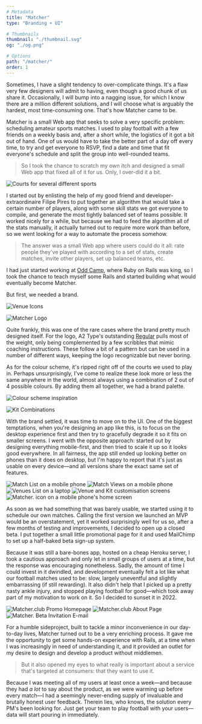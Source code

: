 ```yaml
---
# Metadata
title: "Matcher"
type: "Branding + UI"

# Thumbnails
thumbnail: "./thumbnail.svg"
og: "./og.png"

# Options
path: "/matcher/"
order: 1
---
```


<article role="article">

Sometimes, I have a slight tendency to over-complicate things. It's a flaw very few designers will admit to having, even though a good chunk of us share it. Occasionally, I will bump into a nagging issue, for which I know there are a million different solutions, and I will choose what is arguably the hardest, most time-consuming one. That's how Matcher came to be.

Matcher is a small Web app that seeks to solve a very specific problem: scheduling amateur sports matches. I used to play football with a few friends on a weekly basis and, after a short while, the logistics of it got a bit out of hand. One of us would have to take the better part of a day off every time, to try and get everyone to RSVP, find a date and time that fit everyone's schedule and split the group into well-rounded teams.

> So I took the chance to scratch my own itch and designed a small Web app that fixed all of it for us. Only, I over-did it a bit.

</article>

![Courts for several different sports](images/courts.jpg)

<article role="article">

I started out by enlisting the help of my good friend and developer-extraordinaire Filipe Pires to put together an algorithm that would take a certain number of players, along with some skill stats we got everyone to compile, and generate the most tightly balanced set of teams possible. It worked nicely for a while, but because we had to feed the algorithm all of the stats manually, it actually turned out to require more work than before, so we went looking for a way to automate the process somehow.

> The answer was a small Web app where users could do it all: rate people they've played with according to a set of stats, create matches, invite other players, set up balanced teams, etc.

I had just started working at [Odd Camp](https://www.odd.camp/), where Ruby on Rails was king, so I took the chance to teach myself some Rails and started building what would eventually become Matcher.

But first, we needed a brand.

</article>

![Venue Icons](images/venues@2x.png)

![Matcher Logo](images/logos@2x.png)

<article role="article">

Quite frankly, this was one of the rare cases where the brand pretty much designed itself. For the logo, A2 Type's outstanding [Regular](https://www.a2-type.co.uk/regular) pulls most of the weight, only being complemented by a few scribbles that mimic coaching instructions. These follow a bit of a pattern but can be used in a number of different ways, keeping the logo recognizable but never boring.

As for the colour scheme, it's ripped right off of the courts we used to play in. Perhaps unsurprisingly, I've come to realize these look more or less the same anywhere in the world, almost always using a combination of 2 out of 4 possible colours. By adding them all together, we had a brand palette.

</article>

![Colour scheme inspiration](images/colours@2x.png)

![Kit Combinations](images/kits@2x.png)

<article role="article">

With the brand settled, it was time to move on to the UI. One of the biggest temptations, when you're designing an app like this, is to focus on the desktop experience first and then try to gracefully degrade it so it fits on smaller screens. I went with the opposite approach: started out by designing everything mobile-first, and then tried to scale it up so it looks good everywhere. In all fairness, the app still ended up looking better on phones than it does on desktop, but I'm happy to report that it's just as usable on every device—and all versions share the exact same set of features.

</article>

![Match List on a mobile phone](images/phone_matches@2x.png)
![Match Views on a mobile phone](images/phone_misc@2x.png)
![Venues List on a laptop](images/macbook@2x.png)
![Venue and Kit customisation screens](images/customisation@2x.png)
![Matcher. icon on a mobile phone's home screen](images/phone_icon@2x.png)

<article role="article">

As soon as we had something that was barely usable, we started using it to schedule our own matches. Calling the first version we launched an MVP would be an overstatement, yet it worked surprisingly well for us so, after a few months of testing and improvements, I decided to open up a closed beta. I put together a small little promotional page for it and used MailChimp to set up a half-baked beta sign-up system.

Because it was still a bare-bones app, hosted on a cheap Heroku server, I took a cautious approach and only let in small groups of users at a time, but the response was encouraging nonetheless. Sadly, the amount of time I could invest in it dwindled, and development eventually felt a lot like what our football matches used to be: slow, largely uneventful and slightly embarrassing (if still rewarding). It also didn't help that I picked up a pretty nasty ankle injury, and stopped playing football for good—which took away part of my motivation to work on it. So I decided to sunset it in 2022.

</article>

![Matcher.club Promo Homepage](images/promo-page1@2x.png)
![Matcher.club About Page](images/promo-page2@2x.png)
![Matcher. Beta Invitation E-mail](images/invite@2x.png)

<article role="article">

For a humble sideproject, built to tackle a minor inconvenience in our day-to-day lives, Matcher turned out to be a very enriching process. It gave me the opportunity to get some hands-on experience with Rails, at a time when I was increasingly in need of understanding it, and it provided an outlet for my desire to design and develop a product without middlemen.

> But it also opened my eyes to what really is important about a service that's targeted at consumers: that they want to use it.

Because I was meeting all of my users at least once a week—and because they had *a lot* to say about the product, as we were warming up before every match—I had a seemingly never-ending supply of invaluable and brutally honest user feedback. Therein lies, who knows, the solution every PM's been looking for. Just get your team to play football with your users—data will start pouring in immediately.

</article>